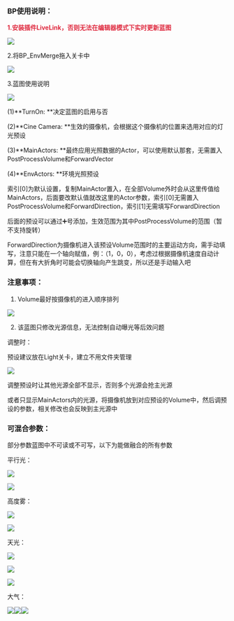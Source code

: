 ### BP使用说明：
**<font style="color:#DF2A3F;">1.安装插件LiveLink，否则无法在编辑器模式下实时更新蓝图</font>**

![](https://cdn.nlark.com/yuque/0/2024/png/45354151/1721711437961-0e1205b5-a80b-4bd4-ad7d-45da964ca9c9.png)



2.将BP_EnvMerge拖入关卡中

![](https://cdn.nlark.com/yuque/0/2024/png/45354151/1721712774441-4e9107eb-6ab2-4043-8ebf-8ffea97facd1.png)



3.蓝图使用说明

![](https://cdn.nlark.com/yuque/0/2024/png/45354151/1721712750465-001d648e-2120-4af7-94ee-48596a9772d8.png)

(1)**TurnOn: **决定蓝图的启用与否

(2)**Cine Camera: **生效的摄像机，会根据这个摄像机的位置来选用对应的灯光预设

(3)**MainActors: **最终应用光照数据的Actor，可以使用默认那套，无需置入PostProcessVolume和ForwardVector

(4)**EnvActors: **环境光照预设

索引[0]为默认设置，复制MainActor置入，在全部Volume外时会从这里传值给MainActors，后面要改默认值就改这里的Actor参数，索引[0]无需置入PostProcessVolume和ForwardDirection，索引[1]无需填写ForwardDirection

后面的预设可以通过➕号添加，生效范围为其中PostProcessVolume的范围（暂不支持旋转）

ForwardDirection为摄像机进入该预设Volume范围时的主要运动方向，需手动填写，注意只能在一个轴向赋值，例：（1，0，0），考虑过根据摄像机速度自动计算，但在有大折角时可能会切换轴向产生跳变，所以还是手动输入吧





### 注意事项：
1. Volume最好按摄像机的进入顺序排列

![](https://cdn.nlark.com/yuque/0/2024/png/45354151/1721639022228-85c6242c-eb42-4444-8e62-3b8ad7c14537.png)

2. 该蓝图只修改光源信息，无法控制自动曝光等后效问题



调整时：

预设建议放在Light关卡，建立不用文件夹管理

![](https://cdn.nlark.com/yuque/0/2024/png/45354151/1721713972318-629ce780-2b49-445b-aebd-bddf48b3385b.png)

调整预设时让其他光源全部不显示，否则多个光源会抢主光源

或者只显示MainActors内的光源，将摄像机放到对应预设的Volume中，然后调预设的参数，相关修改也会反映到主光源中



### 可混合参数：
部分参数蓝图中不可读或不可写，以下为能做融合的所有参数



平行光：

![](https://cdn.nlark.com/yuque/0/2024/png/45354151/1721731274870-3a2c5160-0483-4f2c-bbb5-413a6adf649d.png)

![](https://cdn.nlark.com/yuque/0/2024/png/45354151/1721731207462-b65c8d2a-c857-4bee-ada8-63e8d87eadbc.png)

高度雾：

![](https://cdn.nlark.com/yuque/0/2024/png/45354151/1721714353617-c53c294b-452d-4f79-8a87-eff63b3d2887.png)

![](https://cdn.nlark.com/yuque/0/2024/png/45354151/1721819987942-93f81a01-fc1c-4f75-a55c-fd8840113266.png)

天光：



![](https://cdn.nlark.com/yuque/0/2024/png/45354151/1721714380806-5ff79c58-484e-4285-941c-ff198bb7219f.png)

![](https://cdn.nlark.com/yuque/0/2024/png/45354151/1721731644281-ec4183dc-fafb-427f-b6cb-45430f06be3d.png)

![](https://cdn.nlark.com/yuque/0/2024/png/45354151/1721731680436-43259715-1040-4e40-b184-0711dafa0dec.png)

大气：

![](https://cdn.nlark.com/yuque/0/2024/png/45354151/1721714397393-5d67650d-29b2-47a7-95c3-a218ccbf35e6.png)![](https://cdn.nlark.com/yuque/0/2024/png/45354151/1721731898634-3dc9a510-cb5e-4d9b-a87f-b8e9bc709122.png)![](https://cdn.nlark.com/yuque/0/2024/png/45354151/1721731942465-a1d2bd42-4d7c-4d17-8082-ed092e8a7d4b.png)

